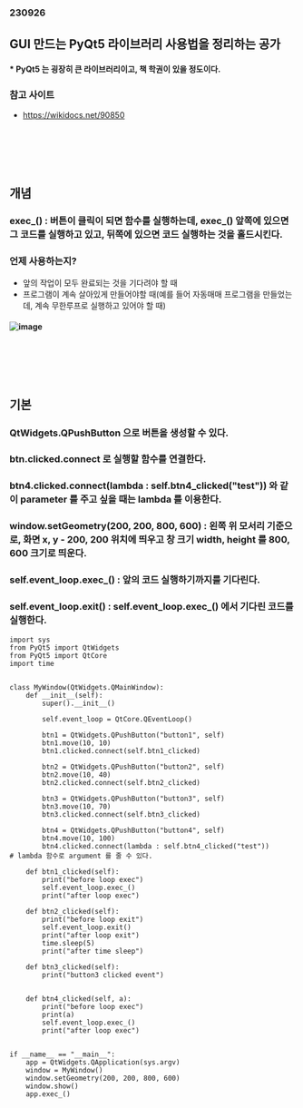 ### 230926
## GUI 만드는 PyQt5 라이브러리 사용법을 정리하는 공가
#### * PyQt5 는 굉장히 큰 라이브러리이고, 책 학권이 있을 정도이다.
### 참고 사이트
- https://wikidocs.net/90850
### <br/><br/><br/>


## 개념
### exec_() : 버튼이 클릭이 되면 함수를 실행하는데, exec_() 앞쪽에 있으면 그 코드를 실행하고 있고, 뒤쪽에 있으면 코드 실행하는 것을 홀드시킨다.
### 언제 사용하는지?
- 앞의 작업이 모두 완료되는 것을 기다려야 할 때
- 프로그램이 계속 살아있게 만들어야할 때(예를 들어 자동매매 프로그램을 만들었는데, 계속 무한루프로 실행하고 있어야 할 때)
#### ![image](https://github.com/Shin-jongwhan/python_pyqt5/assets/62974484/d63bb2e9-e1ad-4726-9bbd-d2f59dd781df)
### <br/><br/><br/>


## 기본
### QtWidgets.QPushButton 으로 버튼을 생성할 수 있다.
### btn.clicked.connect 로 실행할 함수를 연결한다.
### btn4.clicked.connect(lambda : self.btn4_clicked("test")) 와 같이 parameter 를 주고 싶을 때는 lambda 를 이용한다.
### window.setGeometry(200, 200, 800, 600) : 왼쪽 위 모서리 기준으로, 화면 x, y - 200, 200 위치에 띄우고 창 크기 width, height 를 800, 600 크기로 띄운다.
### self.event_loop.exec_() : 앞의 코드 실행하기까지를 기다린다.
### self.event_loop.exit() : self.event_loop.exec_() 에서 기다린 코드를 실행한다.
```
import sys
from PyQt5 import QtWidgets
from PyQt5 import QtCore
import time


class MyWindow(QtWidgets.QMainWindow):
    def __init__(self):
        super().__init__()

        self.event_loop = QtCore.QEventLoop()

        btn1 = QtWidgets.QPushButton("button1", self)
        btn1.move(10, 10)
        btn1.clicked.connect(self.btn1_clicked)

        btn2 = QtWidgets.QPushButton("button2", self)
        btn2.move(10, 40)
        btn2.clicked.connect(self.btn2_clicked)

        btn3 = QtWidgets.QPushButton("button3", self)
        btn3.move(10, 70)
        btn3.clicked.connect(self.btn3_clicked)

        btn4 = QtWidgets.QPushButton("button4", self)
        btn4.move(10, 100)
        btn4.clicked.connect(lambda : self.btn4_clicked("test"))        # lambda 함수로 argument 를 줄 수 있다.

    def btn1_clicked(self):
        print("before loop exec")
        self.event_loop.exec_()
        print("after loop exec")

    def btn2_clicked(self):
        print("before loop exit")
        self.event_loop.exit()
        print("after loop exit")
        time.sleep(5)
        print("after time sleep")

    def btn3_clicked(self):
        print("button3 clicked event")


    def btn4_clicked(self, a):
        print("before loop exec")
        print(a)
        self.event_loop.exec_()
        print("after loop exec")


if __name__ == "__main__":
    app = QtWidgets.QApplication(sys.argv)
    window = MyWindow()
    window.setGeometry(200, 200, 800, 600)
    window.show()
    app.exec_()
```
